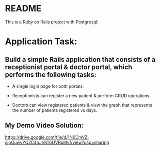 # README

This is a Ruby on Rails project with Postgresql:

# Application Task:

## Build a simple Rails application that consists of a receptionist portal & doctor portal, which performs the following tasks:

- A single login page for both portals.

- Receptionists can register a new patient & perform CRUD operations.

- Doctors can view registered patients & view the graph that represents the number of patients registered vs days.

## My Demo Video Solution:

https://drive.google.com/file/d/1N6CmVZ-sjoQuwvYQZC4nJhBT6UVRuMvf/view?usp=sharing
